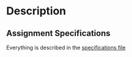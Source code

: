 # Description
## Assignment Specifications
Everything is described in the [specifications file](./Circular%20Double%20Linked%20List%20-%20Specifications.pdf)